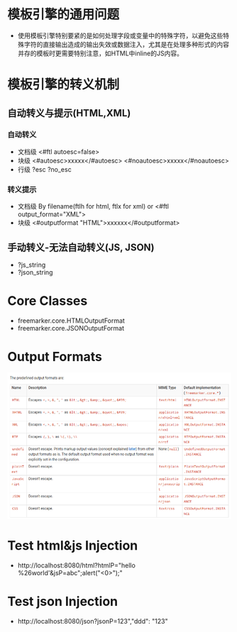 # 模板引擎的通用问题
- 使用模板引擎特别要紧的是如何处理字段或变量中的特殊字符，以避免这些特殊字符的直接输出造成的输出失效或数据注入，尤其是在处理多种形式的内容并存的模板时更需要特别注意，如HTML中inline的JS内容。

# 模板引擎的转义机制
## 自动转义与提示(HTML,XML)
### 自动转义
- 文档级 <#ftl autoesc=false>
- 块级 <#autoesc>xxxxx</#autoesc>  <#noautoesc>xxxxx</#noautoesc>
- 行级 ?esc ?no_esc
### 转义提示
- 文档级 By filename(ftlh for html, ftlx for xml) or <#ftl output_format="XML">
- 块级 <#outputformat "HTML">xxxxxx</#outputformat>
## 手动转义-无法自动转义(JS, JSON)
- ?js_string
- ?json_string

# Core Classes
- freemarker.core.HTMLOutputFormat
- freemarker.core.JSONOutputFormat

# Output Formats
![img.png](img.png)

# Test html&js Injection
- http://localhost:8080/html?htmlP="hello<br>%26world'&jsP=abc";alert("<0>");" 

# Test json Injection
- http://localhost:8080/json?jsonP=123","ddd": "123"